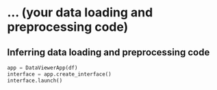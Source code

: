 # ... (your data loading and preprocessing code)
## Inferring data loading and preprocessing code

```python
app = DataViewerApp(df)
interface = app.create_interface()
interface.launch()
```

